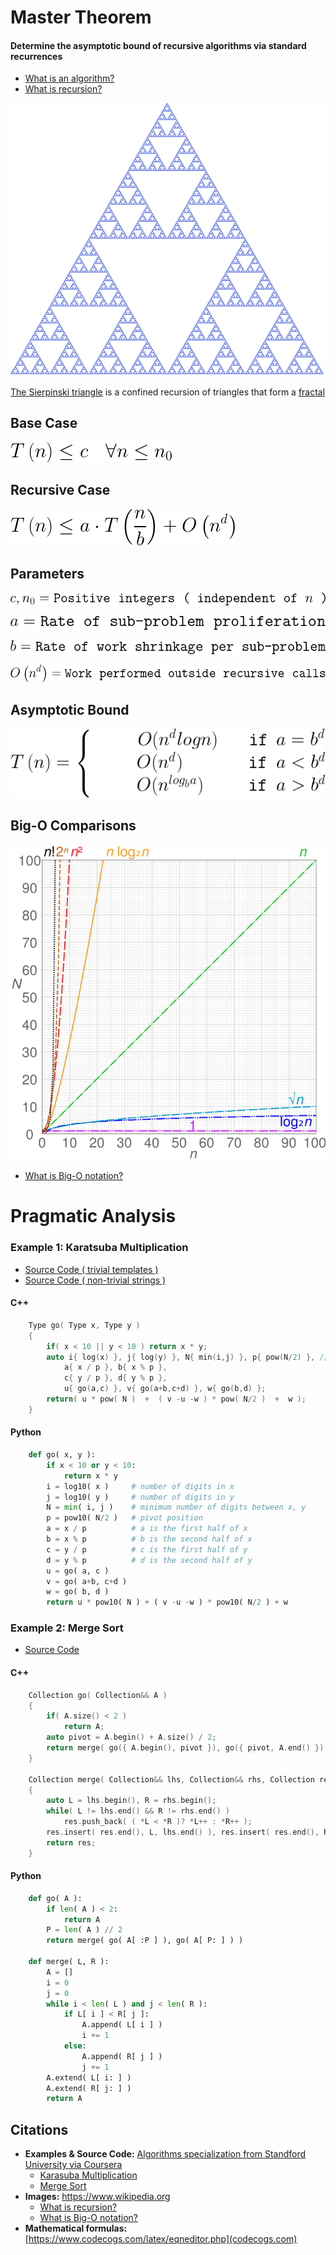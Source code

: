 # Master Theorem
#### Determine the asymptotic bound of recursive algorithms via standard recurrences
* [What is an algorithm?](https://claytonjwong.github.io/Algorithms-Stanford)
* [What is recursion?](https://en.wikipedia.org/wiki/Recursion#In_mathematics)

![](images/triangle.png)

[The Sierpinski triangle](https://en.wikipedia.org/wiki/Sierpinski_triangle) is a confined recursion of triangles that form a [fractal](https://en.wikipedia.org/wiki/Fractal)


## Base Case
![](images/base.png)

## Recursive Case
![](images/recurrence.png)

## Parameters
![](images/cn0.png)

![](images/rsp.png)

![](images/rws.png)

![](images/combine.png)

## Asymptotic Bound
![](images/asymptotic.png)

## Big-O Comparisons
![](images/comparison.png)
* [What is Big-O notation?](https://en.wikipedia.org/wiki/Big_O_notation)

# Pragmatic Analysis
### Example 1: Karatsuba Multiplication
* [Source Code ( trivial templates )](https://github.com/claytonjwong/Algorithms-Stanford/tree/master/course1/karatsuba_multiplication)
* [Source Code ( non-trivial strings )](https://github.com/claytonjwong/Algorithms-Stanford/tree/master/course1/karatsuba_multi_string)
#### C++
```cpp
    Type go( Type x, Type y )
    {
        if( x < 10 || y < 10 ) return x * y;
        auto i{ log(x) }, j{ log(y) }, N{ min(i,j) }, p{ pow(N/2) }, // (p)ivot
            a{ x / p }, b{ x % p },
            c{ y / p }, d{ y % p },
            u{ go(a,c) }, v{ go(a+b,c+d) }, w{ go(b,d) };
        return( u * pow( N )  +  ( v -u -w ) * pow( N/2 )  +  w );
    }
```
#### Python
```python
    def go( x, y ):
        if x < 10 or y < 10:
            return x * y
        i = log10( x )     # number of digits in x
        j = log10( y )     # number of digits in y
        N = min( i, j )    # minimum number of digits between x, y
        p = pow10( N/2 )   # pivot position 
        a = x / p          # a is the first half of x
        b = x % p          # b is the second half of x
        c = y / p          # c is the first half of y
        d = y % p          # d is the second half of y
        u = go( a, c )
        v = go( a+b, c+d )
        w = go( b, d )
        return u * pow10( N ) + ( v -u -w ) * pow10( N/2 ) + w
```

### Example 2: Merge Sort
* [Source Code](https://github.com/claytonjwong/Algorithms-Stanford/tree/master/course1/merge_sort)
#### C++
```cpp
    Collection go( Collection&& A )
    {
        if( A.size() < 2 )
            return A;
        auto pivot = A.begin() + A.size() / 2;
        return merge( go({ A.begin(), pivot }), go({ pivot, A.end() }) );
    }

    Collection merge( Collection&& lhs, Collection&& rhs, Collection res={} ) // merge (res)ult
    {
        auto L = lhs.begin(), R = rhs.begin();
        while( L != lhs.end() && R != rhs.end() )
            res.push_back( ( *L < *R )? *L++ : *R++ );
        res.insert( res.end(), L, lhs.end() ), res.insert( res.end(), R, rhs.end() ); // append left-overs ( if applicable )
        return res;
    }
```
#### Python
```python
    def go( A ):
        if len( A ) < 2:
            return A
        P = len( A ) // 2
        return merge( go( A[ :P ] ), go( A[ P: ] ) )
    
    def merge( L, R ):
        A = []
        i = 0
        j = 0
        while i < len( L ) and j < len( R ):
            if L[ i ] < R[ j ]:
                A.append( L[ i ] )
                i += 1
            else:
                A.append( R[ j ] )
                j += 1
        A.extend( L[ i: ] )
        A.extend( R[ j: ] )
        return A
```

## Citations
* **Examples & Source Code:** [Algorithms specialization from Standford University via Coursera](https://claytonjwong.github.io/Algorithms-Stanford)
  * [Karasuba Multiplication](https://github.com/claytonjwong/Algorithms-Stanford/tree/master/course1/karatsuba_multi_string)
  * [Merge Sort](https://github.com/claytonjwong/Algorithms-Stanford/tree/master/course1/merge_sort)
* **Images:** https://www.wikipedia.org
  * [What is recursion?](https://en.wikipedia.org/wiki/Recursion#In_mathematics)
  * [What is Big-O notation?](https://en.wikipedia.org/wiki/Big_O_notation)
* **Mathematical formulas:** [https://www.codecogs.com/latex/eqneditor.php](codecogs.com)
